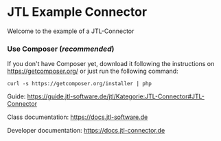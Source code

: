 JTL Example Connector
=====================

Welcome to the example of a JTL-Connector

### Use Composer (*recommended*)

If you don't have Composer yet, download it following the instructions on
https://getcomposer.org/ or just run the following command:

    curl -s https://getcomposer.org/installer | php
    
Guide: https://guide.jtl-software.de/jtl/Kategorie:JTL-Connector#JTL-Connector

Class documentation: https://docs.jtl-software.de

Developer documentation: https://docs.jtl-connector.de
